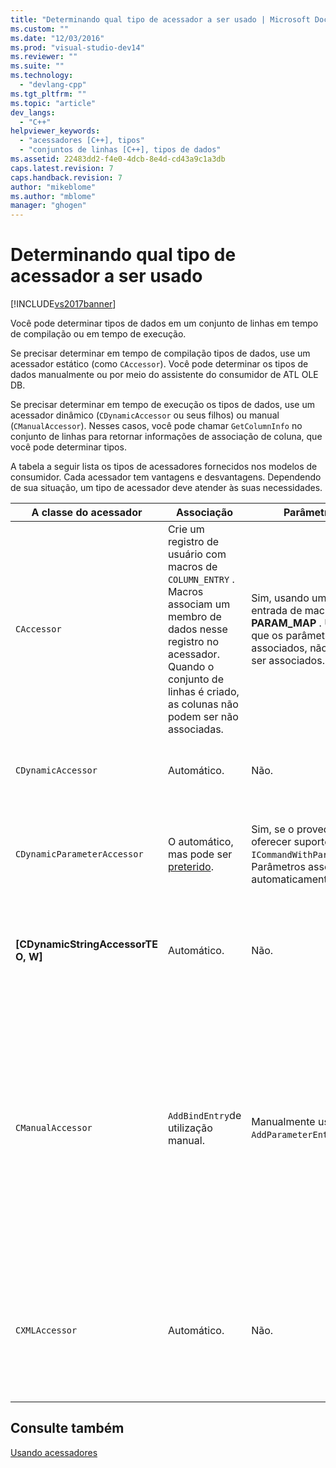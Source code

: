 ```yaml
---
title: "Determinando qual tipo de acessador a ser usado | Microsoft Docs"
ms.custom: ""
ms.date: "12/03/2016"
ms.prod: "visual-studio-dev14"
ms.reviewer: ""
ms.suite: ""
ms.technology: 
  - "devlang-cpp"
ms.tgt_pltfrm: ""
ms.topic: "article"
dev_langs: 
  - "C++"
helpviewer_keywords: 
  - "acessadores [C++], tipos"
  - "conjuntos de linhas [C++], tipos de dados"
ms.assetid: 22483dd2-f4e0-4dcb-8e4d-cd43a9c1a3db
caps.latest.revision: 7
caps.handback.revision: 7
author: "mikeblome"
ms.author: "mblome"
manager: "ghogen"
---
```

# Determinando qual tipo de acessador a ser usado
[!INCLUDE[vs2017banner](../../assembler/inline/includes/vs2017banner.md)]

Você pode determinar tipos de dados em um conjunto de linhas em tempo de compilação ou em tempo de execução.  
  
 Se precisar determinar em tempo de compilação tipos de dados, use um acessador estático \(como `CAccessor`\).  Você pode determinar os tipos de dados manualmente ou por meio do assistente do consumidor de ATL OLE DB.  
  
 Se precisar determinar em tempo de execução os tipos de dados, use um acessador dinâmico \(`CDynamicAccessor` ou seus filhos\) ou manual \(`CManualAccessor`\).  Nesses casos, você pode chamar `GetColumnInfo` no conjunto de linhas para retornar informações de associação de coluna, que você pode determinar tipos.  
  
 A tabela a seguir lista os tipos de acessadores fornecidos nos modelos de consumidor.  Cada acessador tem vantagens e desvantagens.  Dependendo de sua situação, um tipo de acessador deve atender às suas necessidades.  
  
|A classe do acessador|Associação|Parâmetro|Comment|  
|---------------------------|----------------|---------------|-------------|  
|`CAccessor`|Crie um registro de usuário com macros de `COLUMN_ENTRY` .  Macros associam um membro de dados nesse registro no acessador.  Quando o conjunto de linhas é criado, as colunas não podem ser não associadas.|Sim, usando uma entrada de macro de **PARAM\_MAP** .  Uma vez que os parâmetros associados, não podem ser associados.|O acessador o mais rápido devido à quantidade pequena de código.|  
|`CDynamicAccessor`|Automático.|Não.|Útil se você não souber o tipo de dados em um conjunto de linhas.|  
|`CDynamicParameterAccessor`|O automático, mas pode ser [preterido](../../data/oledb/overriding-a-dynamic-accessor.md).|Sim, se o provedor oferecer suporte a `ICommandWithParameters`.  Parâmetros associados automaticamente.|Mais lento do que `CDynamicAccessor` mas útil para chamar procedimentos armazenados genéricas.|  
|**\[CDynamicStringAccessorTE O, W\]**|Automático.|Não.|Recupera os dados acessados no repositório de dados como dados de cadeia de caracteres.|  
|`CManualAccessor`|`AddBindEntry`de utilização manual.|Manualmente usando `AddParameterEntry`.|Muito rapidamente; os parâmetros e as colunas associadas apenas uma vez.  Você determina o tipo de dados a ser utilizada. \(Consulte o exemplo de [DBVIEWER](http://msdn.microsoft.com/pt-br/07620f99-c347-4d09-9ebc-2459e8049832) para obter um exemplo.\) Requer mais códigos do que `CDynamicAccessor` ou `CAccessor`.  É mais como chamar OLE DB diretamente.|  
|`CXMLAccessor`|Automático.|Não.|Recupera os dados acessados no repositório de dados como dados e formatos de cadeia de caracteres ele dados marcados como XML.|  
  
## Consulte também  
 [Usando acessadores](../../data/oledb/using-accessors.md)